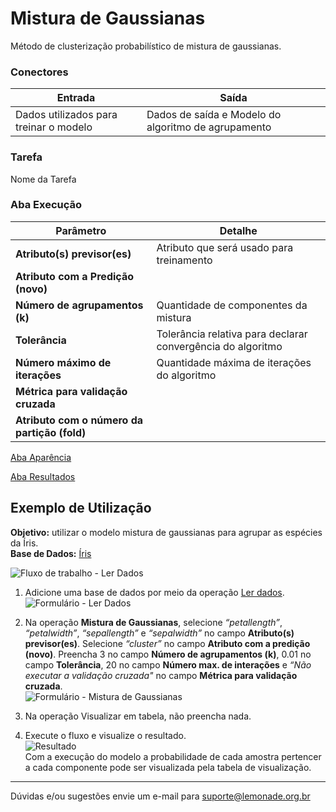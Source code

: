 # Mistura de Gaussianas 

Método de clusterização probabilístico de mistura de gaussianas. 


### Conectores
| Entrada | Saída |
| --- | --- |
| Dados utilizados para treinar o modelo | Dados de saída e Modelo do algoritmo de agrupamento |

### Tarefa
Nome da Tarefa

### Aba Execução
| Parâmetro | Detalhe |
| --- | --- |
| **Atributo(s) previsor(es)** | Atributo que será usado para treinamento |
| **Atributo com a Predição (novo)** |  |
| **Número de agrupamentos (k)** | Quantidade de componentes da mistura |
| **Tolerância** | Tolerância relativa para declarar convergência do algoritmo |
| **Número máximo de iterações** | Quantidade máxima de iterações do algoritmo |
| **Métrica para validação cruzada** |  |
| **Atributo com o número da partição (fold)** |  |

[Aba Aparência][1]

[Aba Resultados][2] 

## Exemplo de Utilização
**Objetivo:** utilizar o modelo mistura de gaussianas para agrupar as espécies da Íris.\
**Base de Dados:** [Íris][3]

![Fluxo de trabalho - Ler Dados](/vuepress/img/spark/aprendizado_de_maquina/agrupamento_mistura_de_gaussianas/image1.png)

1. Adicione uma base de dados por meio da operação [Ler dados][4].\
![Formulário - Ler Dados](/vuepress/img/spark/aprendizado_de_maquina/agrupamento_mistura_de_gaussianas/image4.png)

2. Na operação **Mistura de Gaussianas**, selecione *“petallength”*, *“petalwidth”*, *“sepallength”* e *“sepalwidth”* no campo **Atributo(s) previsor(es)**. Selecione *“cluster”* no campo **Atributo com a predição (novo)**. Preencha 3 no campo **Número de agrupamentos (k)**, 0.01 no campo **Tolerância**, 20 no campo **Número max. de interações** e *“Não executar a validação cruzada"* no campo **Métrica para validação cruzada**.\
![Formulário - Mistura de Gaussianas](/vuepress/img/spark/aprendizado_de_maquina/agrupamento_mistura_de_gaussianas/image2.png)

3. Na operação Visualizar em tabela, não preencha nada. 

4. Execute o fluxo e visualize o resultado.\
![Resultado](/vuepress/img/spark/aprendizado_de_maquina/agrupamento_mistura_de_gaussianas/image3.png)\
Com a execução do modelo a probabilidade de cada amostra pertencer a cada componente pode ser visualizada pela tabela de visualização. 

---
Dúvidas e/ou sugestões envie um e-mail para suporte@lemonade.org.br

[Link na propria pagina]: #link-vem-pra-ca
[1]: /pt-br/
[2]: /pt-br/
[3]: /pt-br/
[4]: /pt-br/